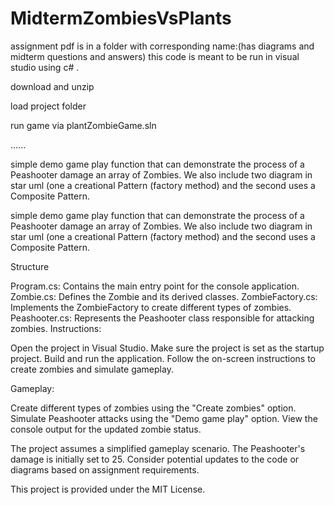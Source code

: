 # MidtermZombiesVsPlants

assignment pdf is in a folder with corresponding name:(has diagrams and midterm questions and answers)
this code is meant to be run in visual studio using c# .


download and unzip 

load project folder


run game via plantZombieGame.sln


......

simple demo game play function that can demonstrate the process of a Peashooter damage an array of Zombies.
We also include two diagram in star uml (one a creational Pattern (factory method) and the second uses a Composite Pattern.


simple demo game play function that can demonstrate the process of a Peashooter damage an array of Zombies. We also include two diagram in star uml (one a creational Pattern (factory method) and the second uses a Composite Pattern.

Structure

Program.cs: Contains the main entry point for the console application. Zombie.cs: Defines the Zombie and its derived classes. ZombieFactory.cs: Implements the ZombieFactory to create different types of zombies. Peashooter.cs: Represents the Peashooter class responsible for attacking zombies. Instructions:

Open the project in Visual Studio. Make sure the project is set as the startup project. Build and run the application. Follow the on-screen instructions to create zombies and simulate gameplay.

Gameplay:

Create different types of zombies using the "Create zombies" option. Simulate Peashooter attacks using the "Demo game play" option. View the console output for the updated zombie status.

The project assumes a simplified gameplay scenario. The Peashooter's damage is initially set to 25. Consider potential updates to the code or diagrams based on assignment requirements.

This project is provided under the MIT License.

